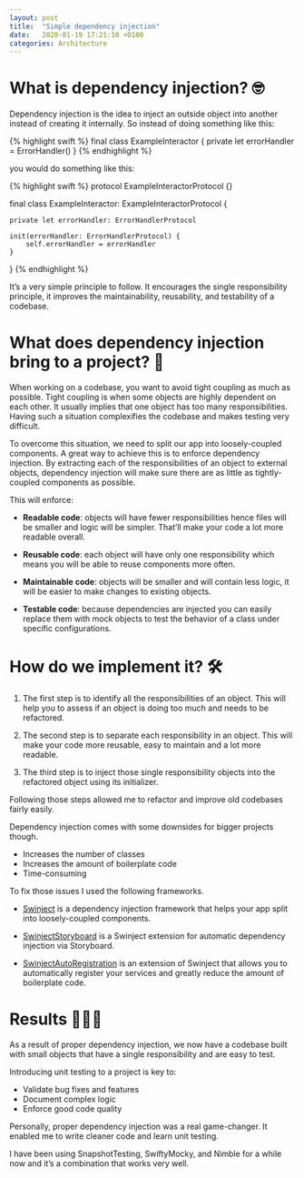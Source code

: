 ```yaml
---
layout: post
title:  "Simple dependency injection"
date:   2020-01-19 17:21:10 +0100
categories: Architecture
---
```

# What is dependency injection? 🤓

Dependency injection is the idea to inject an outside object into another instead of creating it internally. So instead of doing something like this:

{% highlight swift %}
final class ExampleInteractor {
    private let errorHandler = ErrorHandler()
}
{% endhighlight %}

you would do something like this: 

{% highlight swift %}
protocol ExampleInteractorProtocol {}

final class ExampleInteractor: ExampleInteractorProtocol {

    private let errorHandler: ErrorHandlerProtocol

    init(errorHandler: ErrorHandlerProtocol) {
        self.errorHandler = errorHandler
    }
}
{% endhighlight %}

It’s a very simple principle to follow. It encourages the single responsibility principle, it improves the maintainability, reusability, and testability of a codebase.

# What does dependency injection bring to a project? 🤗

When working on a codebase, you want to avoid tight coupling as much as possible. Tight coupling is when some objects are highly dependent on each other. It usually implies that one object has too many responsibilities. Having such a situation complexifies the codebase and makes testing very difficult.

To overcome this situation, we need to split our app into loosely-coupled components. A great way to achieve this is to enforce dependency injection.
By extracting each of the responsibilities of an object to external objects, dependency injection will make sure there are as little as tightly-coupled components as possible.

This will enforce:
- **Readable code**: objects will have fewer responsibilities hence files will be smaller and logic will be simpler. That’ll make your code a lot more readable overall.

- **Reusable code**: each object will have only one responsibility which means you will be able to reuse components more often.

- **Maintainable code**: objects will be smaller and will contain less logic, it will be easier to make changes to existing objects.

- **Testable code**: because dependencies are injected you can easily replace them with mock objects to test the behavior of a class under specific configurations.

# How do we implement it? 🛠

1. The first step is to identify all the responsibilities of an object. This will help you to assess if an object is doing too much and needs to be refactored.

2. The second step is to separate each responsibility in an object. This will make your code more reusable, easy to maintain and a lot more readable.

3. The third step is to inject those single responsibility objects into the refactored object using its initializer.

Following those steps allowed me to refactor and improve old codebases fairly easily.

Dependency injection comes with some downsides for bigger projects though.

- Increases the number of classes
- Increases the amount of boilerplate code
- Time-consuming

To fix those issues I used the following frameworks.
- [Swinject](https://github.com/Swinject/Swinject) is a dependency injection framework that helps your app split into loosely-coupled components.

- [SwinjectStoryboard](https://github.com/Swinject/SwinjectStoryboard) is a Swinject extension for automatic dependency injection via Storyboard.

- [SwinjectAutoRegistration](https://github.com/Swinject/SwinjectAutoregistration) is an extension of Swinject that allows you to automatically register your services and greatly reduce the amount of boilerplate code.

# Results 👨🏻‍🔬
As a result of proper dependency injection, we now have a codebase built with small objects that have a single responsibility and are easy to test.

Introducing unit testing to a project is key to:

- Validate bug fixes and features
- Document complex logic
- Enforce good code quality

Personally, proper dependency injection was a real game-changer. It enabled me to write cleaner code and learn unit testing.

I have been using SnapshotTesting, SwiftyMocky, and Nimble for a while now and it’s a combination that works very well.
